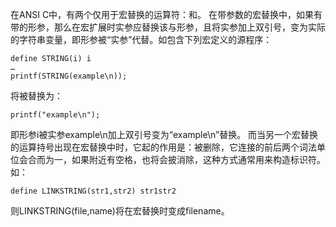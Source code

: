 在ANSI C中，有两个仅用于宏替换的运算符：和。
在带参数的宏替换中，如果有带的形参，那么在宏扩展时实参应替换该与形参，且将实参加上双引号，变为实际的字符串变量，即形参被“实参”代替。如包含下列宏定义的源程序：
```  
define STRING(i) i
…
printf(STRING(example\n));
```
将被替换为：
```  
printf("example\n");
```
即形参i被实参example\n加上双引号变为“example\n”替换。
而当另一个宏替换的运算持号出现在宏替换中时，它起的作用是：被删除，它连接的前后两个词法单位会合而为一，如果附近有空格，也将会披消除，这种方式通常用来构造标识符。如：
```  
define LINKSTRING(str1,str2) str1str2
```
则LINKSTRING(file,name)将在宏替换时变成filename。